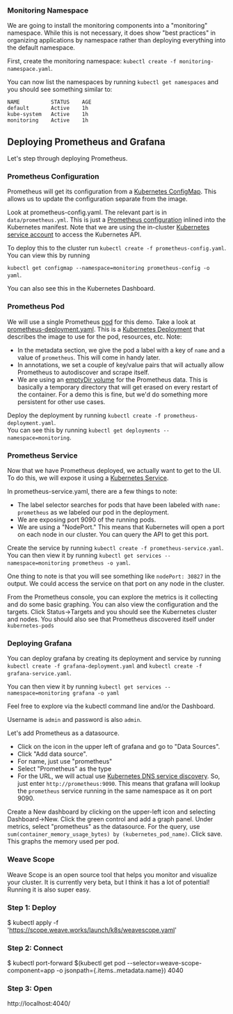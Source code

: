 ### Monitoring Namespace ###
We are going to install the monitoring components into a "monitoring"
namespace.  While this is not necessary, it does show "best practices"
in organizing applications by namespace rather than deploying
everything into the default namespace.


First, create the monitoring namespace: `kubectl create -f
monitoring-namespace.yaml`.

You can now list the namespaces by running `kubectl get namespaces`
and you should see something similar to:

```
NAME          STATUS    AGE
default       Active    1h
kube-system   Active    1h
monitoring    Active    1h
```

## Deploying Prometheus and Grafana ##

Let's step through deploying Prometheus.  



### Prometheus Configuration ###
Prometheus will get its configuration from a
[Kubernetes ConfigMap](http://kubernetes.io/docs/user-guide/configmap/).
This allows us to update the configuration separate from the image.


Look at prometheus-config.yaml. The
relevant part is in `data/prometheus.yml`.  This is just a [Prometheus
configuration](https://prometheus.io/docs/operating/configuration/)
inlined into the Kubernetes manifest. Note that we are using the in-cluster
[Kubernetes service account](http://kubernetes.io/docs/user-guide/service-accounts/) to access the Kubernetes API.

To deploy this to the cluster run `kubectl create -f prometheus-config.yaml`.  
You can view this by running 

`kubectl get configmap --namespace=monitoring prometheus-config -o yaml`. 

You can also see this in the Kubernetes Dashboard.


### Prometheus Pod ###
We will use a single Prometheus
[pod](http://kubernetes.io/docs/user-guide/pods/) for this demo. 
Take a look at [prometheus-deployment.yaml](./prometheus-deployment.yaml).
This is a [Kubernetes Deployment](http://kubernetes.io/docs/user-guide/deployments/) that describes the image to use for
the pod, resources, etc.  Note:

* In the metadata section, we give the pod a label with a key of
`name` and a value of `prometheus`. This will come in handy later.
* In annotations, we set a couple of key/value pairs that will
actually allow Prometheus to autodiscover and scrape itself.
* We are using an
  [emptyDir volume](http://kubernetes.io/docs/user-guide/volumes/#emptydir)
  for the Prometheus data.  This is basically a temporary directory
  that will get erased on every restart of the container.  For a demo
  this is fine, but we'd do something more persistent for other use
  cases.

Deploy the deployment by running `kubectl create -f prometheus-deployment.yaml`.  
You can see this by running `kubectl get deployments --namespace=monitoring`.

### Prometheus Service ###

Now that we have Prometheus deployed, we actually want to get to the
UI.  To do this, we will expose it using a
[Kubernetes Service](http://kubernetes.io/docs/user-guide/services/).

In prometheus-service.yaml, there are a
few things to note:

* The label selector searches for pods that have been labeled with
`name: prometheus` as we labeled our pod in the deployment.
* We are exposing port 9090 of the running pods.
* We are using a "NodePort."  This means that Kubernetes will open a
port on each node in our cluster. You can query the API to get this
port.

Create the service by running `kubectl create -f prometheus-service.yaml`.  
You can then view it by running `kubectl get services --namespace=monitoring prometheus -o yaml`.

One thing to note is that you will see something like `nodePort:
30827` in the output.  We could access the service on that port on any
node in the cluster.  

From the Prometheus console, you can explore the metrics is it
collecting and do some basic graphing.  You can also view the
configuration and the targets. Click Status->Targets and you should
see the Kubernetes cluster and nodes.  You should also see that
Prometheus discovered itself under `kubernetes-pods`

### Deploying Grafana ###

You can deploy grafana by creating its deployment and service by
running `kubectl create -f grafana-deployment.yaml` 
and `kubectl create -f grafana-service.yaml`.

You can then view it by running `kubectl get services --namespace=monitoring grafana -o yaml`

Feel free to explore via the kubectl command line and/or the Dashboard.

Username is `admin` and password is also `admin`.

Let's add Prometheus as a datasource.
* Click on the icon in the upper
left of grafana and go to "Data Sources".
* Click "Add data
source".
* For name, just use "prometheus"
* Select "Prometheus" as the type
* For the URL, we will actual use [Kubernetes DNS service
  discovery](http://kubernetes.io/docs/user-guide/services/#dns). So,
  just enter `http://prometheus:9090`. This means that grafana will
  lookup the `prometheus` service running in the same namespace as it
  on port 9090.

Create a New dashboard by clicking on the upper-left icon and
selecting Dashboard->New.  Click the green control and add a graph
panel.  Under metrics, select "prometheus" as the datasource. For the
query, use `sum(container_memory_usage_bytes) by (kubernetes_pod_name)`.  Click
save. This graphs the memory used per pod.

### Weave Scope ###

Weave Scope is an open source tool that helps you monitor and visualize your cluster. It is currently very beta, but I think it has a lot of potential!
Running it is also super easy.

### Step 1: Deploy ###

$ kubectl apply -f 'https://scope.weave.works/launch/k8s/weavescope.yaml'

### Step 2: Connect ###

$ kubectl port-forward $(kubectl get pod --selector=weave-scope-component=app -o jsonpath={.items..metadata.name}) 4040

### Step 3: Open ###

http://localhost:4040/





